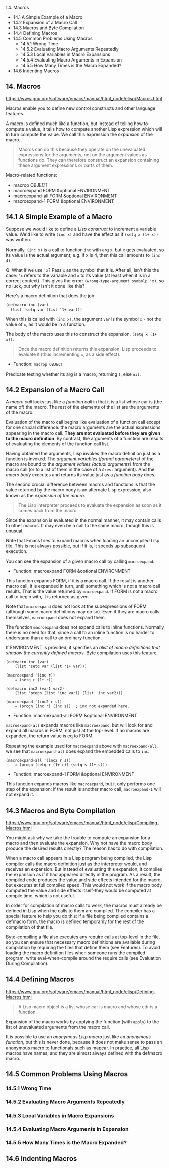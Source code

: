 14. Macros
  - 14.1 A Simple Example of a Macro
  - 14.2 Expansion of a Macro Call
  - 14.3 Macros and Byte Compilation
  - 14.4 Defining Macros
  - 14.5 Common Problems Using Macros
    - 14.5.1 Wrong Time
    - 14.5.2 Evaluating Macro Arguments Repeatedly
    - 14.5.3 Local Variables in Macro Expansions
    - 14.5.4 Evaluating Macro Arguments in Expansion
    - 14.5.5 How Many Times is the Macro Expanded?
  - 14.6 Indenting Macros


## 14. Macros

https://www.gnu.org/software/emacs/manual/html_node/elisp/Macros.html

Macros enable you to define new control constructs and other language features.

A macro is defined much like a function, but instead of telling how to compute a value, it tells how to compute another Lisp expression which will in turn compute the value. We call this expression the *expansion* of the macro.

>Macros can do this because they operate on the unevaluated expressions for the arguments, not on the argument values as functions do. They can therefore construct an expansion containing these argument expressions or parts of them.


Macro-related functions:
- macrop OBJECT
- macroexpand     FORM &optional ENVIRONMENT
- macroexpand-all FORM &optional ENVIRONMENT
- macroexpand-1   FORM &optional ENVIRONMENT


## 14.1 A Simple Example of a Macro

Suppose we would like to define a *Lisp construct* to increment a variable value. We'd like to write `(inc x)` and have the effect as if `(setq x (1+ x))` was written.

Normally, `(inc x)` is a call to function `inc` with arg `x`, but `x` gets evaluated, so its value is the actual argument; e.g. if x is 4, then this call amounts to `(inc 4)`.

Q: What if we use `'x`? Pass `x` as the symbol that it is. After all, isn't this the case: `'x` refers to the variable and `x` to its value (at least when it is in a correct context). This gives the error: `(wrong-type-argument symbolp 'x)`, so no luck, but why isn't it done like this?

Here's a macro definition that does the job:

    (defmacro inc (var)
      (list 'setq var (list '1+ var)))

When this is called with `(inc x)`, the argument `var` is the symbol `x` - not the value of `x`, as it would be in a function.

The body of the macro uses this to construct the expansion, `(setq x (1+ x))`.

>Once the macro definition returns this expansion, Lisp proceeds to evaluate it
(thus incrementing `x`, as a side effect).


* Function: `macrop OBJECT`

Predicate testing whether its arg is a macro, returning `t`, else `nil`.


## 14.2 Expansion of a Macro Call

A *macro call* looks just like a *function call* in that it is a list whose car is (the name of) the macro. The rest of the elements of the list are the arguments of the macro.

Evaluation of the macro call begins like evaluation of a function call except for one crucial difference: the macro arguments are the actual expressions appearing in the macro call. **They are not evaluated before they are given to the macro definition**. By contrast, the arguments of a function are results of evaluating the elements of the function call list.

Having obtained the arguments, Lisp invokes the macro definition just as a function is invoked. The *argument variables (formal parameters)* of the macro are bound to the *argument values (actual arguments)* from the macro call (or to a list of them in the case of a `&rest` argument). And the *macro body* executes and returns its value just as a *function body* does.

The second crucial difference between macros and functions is that the value returned by the macro body is an alternate Lisp expression, also known as the *expansion of the macro*.
>The Lisp interpreter proceeds to evaluate the expansion as soon as it comes back from the macro.

Since the expansion is evaluated in the normal manner, it may contain calls to other macros. It may even be a call to the same macro, though this is unusual.

Note that Emacs tries to expand macros when loading an uncompiled Lisp file. This is not always possible, but if it is, it speeds up subsequent execution.

You can see the expansion of a given macro call by calling `macroexpand`.

* Function: macroexpand FORM &optional ENVIRONMENT

This function expands FORM, if it is a macro call. If the result is another macro call, it is expanded in turn, until something which is not a macro call results. That is the value returned by `macroexpand`. If FORM is not a macro call to begin with, it is returned as given.

Note that `macroexpand` does not look at the subexpressions of FORM (although some macro definitions may do so). Even if they are macro calls themselves, `macroexpand` does not expand them.

The function `macroexpand` does not expand calls to inline functions. Normally there is no need for that, since a call to an inline function is no harder to understand than a call to an ordinary function.

If ENVIRONMENT is provided, it specifies an *alist of macro definitions that shadow the currently defined macros*. Byte compilation uses this feature.

    (defmacro inc (var)
        (list 'setq var (list '1+ var)))

    (macroexpand '(inc r))
        ⇒ (setq r (1+ r))

    (defmacro inc2 (var1 var2)
        (list 'progn (list 'inc var1) (list 'inc var2)))

    (macroexpand '(inc2 r s))
        ⇒ (progn (inc r) (inc s))  ; inc not expanded here.

* Function: macroexpand-all FORM &optional ENVIRONMENT

`macroexpand-all` expands macros like `macroexpand`, but will look for and expand all macros in FORM, not just at the top-level. If no macros are expanded, the return value is eq to FORM.

Repeating the example used for `macroexpand` above with `macroexpand-all`, we see that `macroexpand-all` does expand the embedded calls to `inc`:

    (macroexpand-all '(inc2 r s))
        ⇒ (progn (setq r (1+ r)) (setq s (1+ s)))

* Function: macroexpand-1 FORM &optional ENVIRONMENT

This function expands macros like `macroexpand`, but it only performs one step of the expansion: if the result is another macro call, `macroexpand-1` will not expand it.


## 14.3 Macros and Byte Compilation

https://www.gnu.org/software/emacs/manual/html_node/elisp/Compiling-Macros.html

You might ask why we take the trouble to compute an expansion for a macro and then evaluate the expansion. Why not have the macro body produce the desired results directly? The reason has to do with compilation.

When a macro call appears in a Lisp program being compiled, the Lisp compiler calls the macro definition just as the interpreter would, and receives an expansion. But instead of evaluating this expansion, it compiles the expansion as if it had appeared directly in the program. As a result, the compiled code produces the value and side effects intended for the macro, but executes at full compiled speed. This would not work if the macro body computed the value and side effects itself-they would be computed at compile time, which is not useful.

In order for compilation of macro calls to work, the macros must already be defined in Lisp when the calls to them are compiled. The compiler has a special feature to help you do this: if a file being compiled contains a defmacro form, the macro is defined temporarily for the rest of the compilation of that file.

Byte-compiling a file also executes any require calls at top-level in the file, so you can ensure that necessary macro definitions are available during compilation by requiring the files that define them (see Features). To avoid loading the macro definition files when someone runs the compiled program, write eval-when-compile around the require calls (see Evaluation During Compilation).


## 14.4 Defining Macros

https://www.gnu.org/software/emacs/manual/html_node/elisp/Defining-Macros.html

>A Lisp macro object is a list whose car is macro and whose cdr is a function.

Expansion of the macro works by applying the function (with `apply`) to the list of unevaluated arguments from the macro call.

It is possible to use an *anonymous Lisp macro* just like an *anonymous function*, but this is never done, because it does not make sense to pass an anonymous macro to functionals such as mapcar. In practice, all Lisp macros have names, and they are almost always defined with the defmacro macro.


## 14.5 Common Problems Using Macros



### 14.5.1 Wrong Time



### 14.5.2 Evaluating Macro Arguments Repeatedly



### 14.5.3 Local Variables in Macro Expansions



### 14.5.4 Evaluating Macro Arguments in Expansion



### 14.5.5 How Many Times is the Macro Expanded?



## 14.6 Indenting Macros
